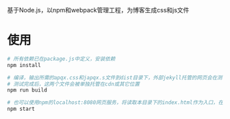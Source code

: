 基于Node.js，以npm和webpack管理工程，为博客生成css和js文件

# 使用

```sh
# 所有依赖已在package.js中定义，安装依赖
npm install

# 编译，输出所需的apqx.css和japqx.s文件到dist目录下，外部jekyll托管的网页会在测试模式中会读取这两个文件
# 测试完成后，这两个文件会被单独托管在cdn或其它位置
npm run build

# 也可以使用npm的localhost:8080网页服务，将读取本目录下的index.html作为入口，在这个测试服务中，apqx.js和apqx.css是在本目录中的
npm start
```